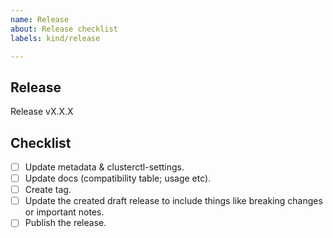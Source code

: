```yaml
---
name: Release
about: Release checklist
labels: kind/release

---
```


## Release

Release vX.X.X

## Checklist

- [ ] Update metadata & clusterctl-settings.
- [ ] Update docs (compatibility table; usage etc).
- [ ] Create tag.
- [ ] Update the created draft release to include things like breaking changes or important notes.
- [ ] Publish the release.
